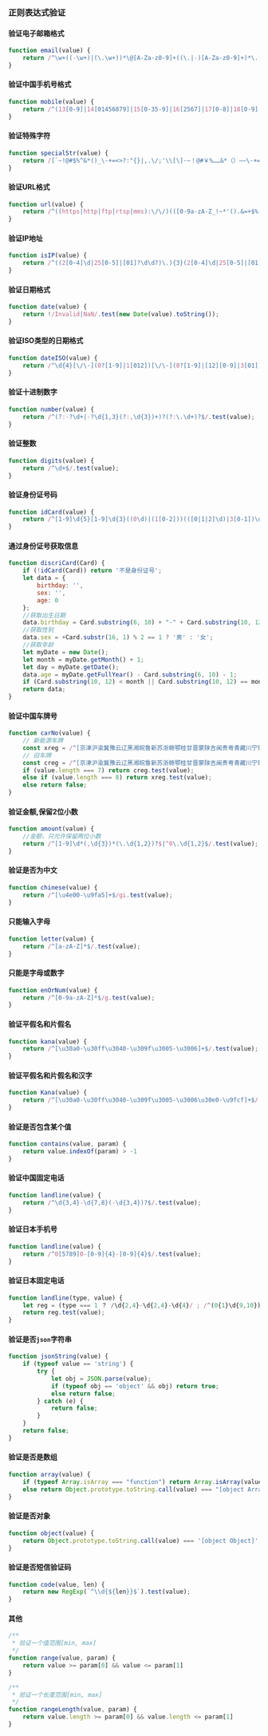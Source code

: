 ### 正则表达式验证

#### 验证电子邮箱格式

```js
function email(value) {
	return /^\w+((-\w+)|(\.\w+))*\@[A-Za-z0-9]+((\.|-)[A-Za-z0-9]+)*\.[A-Za-z0-9]+$/.test(value);
}
```

#### 验证中国手机号格式

```js
function mobile(value) {
	return /^(13[0-9]|14[01456879]|15[0-35-9]|16[2567]|17[0-8]|18[0-9]|19[0-35-9])\d{8}$/.test(value);
}
```

#### 验证特殊字符

```js
function specialStr(value) {
	return /[`~!@#$%^&*()_\-+=<>?:"{}|,.\/;'\\[\]·~！@#￥%……&*（）——\-+={}|《》？：“”【】、；‘'，。、]/im.test(value);
}
```

#### 验证URL格式

```js
function url(value) {
	return /^((https|http|ftp|rtsp|mms):\/\/)(([0-9a-zA-Z_!~*'().&=+$%-]+: )?[0-9a-zA-Z_!~*'().&=+$%-]+@)?(([0-9]{1,3}.){3}[0-9]{1,3}|([0-9a-zA-Z_!~*'()-]+.)*([0-9a-zA-Z][0-9a-zA-Z-]{0,61})?[0-9a-zA-Z].[a-zA-Z]{2,6})(:[0-9]{1,4})?((\/?)|(\/[0-9a-zA-Z_!~*'().;?:@&=+$,%#-]+)+\/?)$/.test(value);
}
```

#### 验证IP地址

```js
function isIP(value) {
	return /^((2[0-4]\d|25[0-5]|[01]?\d\d?)\.){3}(2[0-4]\d|25[0-5]|[01]?\d\d?)$/.test(new Date(value).toString());
}
```

#### 验证日期格式

```js
function date(value) {
	return !/Invalid|NaN/.test(new Date(value).toString());
}
```

#### 验证ISO类型的日期格式

```js
function dateISO(value) {
	return /^\d{4}[\/\-](0?[1-9]|1[012])[\/\-](0?[1-9]|[12][0-9]|3[01])$/.test(value);
}
```

#### 验证十进制数字

```js
function number(value) {
	return /^(?:-?\d+|-?\d{1,3}(?:,\d{3})+)?(?:\.\d+)?$/.test(value);
}
```

#### 验证整数

```js
function digits(value) {
	return /^\d+$/.test(value);
}
```

#### 验证身份证号码

```js
function idCard(value) {
	return /^[1-9]\d{5}[1-9]\d{3}((0\d)|(1[0-2]))(([0|1|2]\d)|3[0-1])\d{3}([0-9]|X)$/.test(value);
}
```

#### 通过身份证号获取信息

```js
function discriCard(Card) {
	if (!idCard(Card)) return '不是身份证号';
	let data = {
		birthday: '',
		sex: '',
		age: 0
	};
	//获取出生日期 
	data.birthday = Card.substring(6, 10) + "-" + Card.substring(10, 12) + "-" + Card.substring(12, 14);
	//获取性别 
	data.sex = +Card.substr(16, 1) % 2 == 1 ? '男' : '女';
	//获取年龄 
	let myDate = new Date();
	let month = myDate.getMonth() + 1;
	let day = myDate.getDate();
	data.age = myDate.getFullYear() - Card.substring(6, 10) - 1;
	if (Card.substring(10, 12) < month || Card.substring(10, 12) == month && Card.substring(12, 14) <= day) data.age++;
	return data;
}
```

#### 验证中国车牌号

```js
function carNo(value) {
	// 新能源车牌
	const xreg = /^[京津沪渝冀豫云辽黑湘皖鲁新苏浙赣鄂桂甘晋蒙陕吉闽贵粤青藏川宁琼使领A-Z]{1}[A-Z]{1}(([0-9]{5}[DF]$)|([DF][A-HJ-NP-Z0-9][0-9]{4}$))/;
	// 旧车牌
	const creg = /^[京津沪渝冀豫云辽黑湘皖鲁新苏浙赣鄂桂甘晋蒙陕吉闽贵粤青藏川宁琼使领A-Z]{1}[A-Z]{1}[A-HJ-NP-Z0-9]{4}[A-HJ-NP-Z0-9挂学警港澳]{1}$/;
	if (value.length === 7) return creg.test(value);
	else if (value.length === 8) return xreg.test(value);
	else return false;
}
```

#### 验证金额,保留2位小数

```js
function amount(value) {
	//金额，只允许保留两位小数
	return /^[1-9]\d*(,\d{3})*(\.\d{1,2})?$|^0\.\d{1,2}$/.test(value);
}
```

#### 验证是否为中文

```js
function chinese(value) {
	return /^[\u4e00-\u9fa5]+$/gi.test(value);
}
```

#### 只能输入字母

```js
function letter(value) {
	return /^[a-zA-Z]*$/.test(value);
}
```

#### 只能是字母或数字

```js
function enOrNum(value) {
	return /^[0-9a-zA-Z]*$/g.test(value);
}
```

#### 验证平假名和片假名

```js
function kana(value) {
	return /^[\u30a0-\u30ff\u3040-\u309f\u3005-\u3006]+$/.test(value);
}
```

#### 验证平假名和片假名和汉字

```js
function Kana(value) {
	return /^[\u30a0-\u30ff\u3040-\u309f\u3005-\u3006\u30e0-\u9fcf]+$/.test(value);
}
```

#### 验证是否包含某个值

```js
function contains(value, param) {
	return value.indexOf(param) > -1
}
```

#### 验证中国固定电话

```js
function landline(value) {
	return /^\d{3,4}-\d{7,8}(-\d{3,4})?$/.test(value);
}
```

#### 验证日本手机号

```js
function landline(value) {
	return /^0[5789]0-[0-9]{4}-[0-9]{4}$/.test(value);
}
```

#### 验证日本固定电话

```js
function landline(type, value) {
    let reg = (type === 1 ？ /\d{2,4}-\d{2,4}-\d{4}/ ; /^(0{1}\d{9,10})$/);
    return reg.test(value);
}
```

#### 验证是否`json`字符串

```js
function jsonString(value) {
	if (typeof value == 'string') {
		try {
			let obj = JSON.parse(value);
			if (typeof obj == 'object' && obj) return true;
			else return false;
		} catch (e) {
			return false;
		}
	}
	return false;
}
```

#### 验证是否是数组

```js
function array(value) {
	if (typeof Array.isArray === "function") return Array.isArray(value);
	else return Object.prototype.toString.call(value) === "[object Array]";
}
```

#### 验证是否对象

```js
function object(value) {
	return Object.prototype.toString.call(value) === '[object Object]';
}
```

#### 验证是否短信验证码

```js
function code(value, len) {
	return new RegExp(`^\\d{${len}}$`).test(value);
}
```

#### 其他

```js
/**
 * 验证一个值范围[min, max]
 */
function range(value, param) {
	return value >= param[0] && value <= param[1]
}

/**
 * 验证一个长度范围[min, max]
 */
function rangeLength(value, param) {
	return value.length >= param[0] && value.length <= param[1]
}
```
